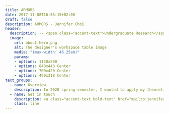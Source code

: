 ```yaml
---
title: ARMORS
date: 2017-11-08T16:56:15+02:00
draft: false
description: ARMORS - Jennifer Choi
header:
  description: -- <span class="accent-text">Undergraduate Research</span> --
  image:
    url: about-hero.png
    alt: The designer's workspace table image
    media: "(max-width: 46.25em)"
    params:
    - options: 1130x500
    - options: 848x443 Center
    - options: 700x420 Center
    - options: 490x318 Center
text_groups:
  - name: Overview
    description: In 2020 spring semester, I wanted to apply my theoretical knowledge of control systems, I joined a graduate student, Nguyen Truong’s research – ARMORS, which stands for Automatic Response Man-Overboard Rescue System. Man-overboard scenarios are among the leading causes of death in deep sea fishing, one of United States’ most dangerous occupations. To improve rescue efficiency, ARMORS was introduced. ARMORS consists of unmanned lifeboat units (Smart Rafts) that automatically deploy and approach the fallen person and thus greatly reduces rescue time and enhance the worker’s survivability. The Smart Raft navigates to the fallen person and back to the main ship according to a control scheme, which is to be developed by Nguyen Truong. This control scheme specifies the necessary linear acceleration of the Smart Raft as any given time. The challenge is to translate the kinematics of the Smart Raft into the required kinematics of the Smart Raft’s propellers. I was assigned to develop a mathematical model that relates the kinetics of the propellers to the kinematics of the Smart Raft. This work was separate and distinct from the control scheme itself.
  - name: Get in touch
    description: <a class="accent-text bold-text" href="mailto:jenniferchoi@protonmail.com?subject=Hello,%20Jennifer!%20Lets%20make%20something%20great%20together!">jenniferchoi@protonmail.com</a>
    class: line
---
```


